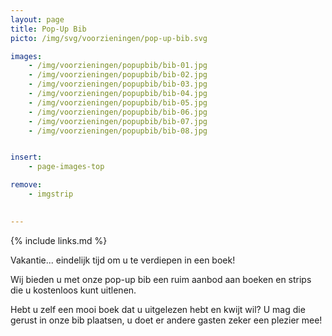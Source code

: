 ```yaml
---
layout: page
title: Pop-Up Bib
picto: /img/svg/voorzieningen/pop-up-bib.svg

images:
    - /img/voorzieningen/popupbib/bib-01.jpg
    - /img/voorzieningen/popupbib/bib-02.jpg
    - /img/voorzieningen/popupbib/bib-03.jpg
    - /img/voorzieningen/popupbib/bib-04.jpg
    - /img/voorzieningen/popupbib/bib-05.jpg
    - /img/voorzieningen/popupbib/bib-06.jpg
    - /img/voorzieningen/popupbib/bib-07.jpg
    - /img/voorzieningen/popupbib/bib-08.jpg


insert:
    - page-images-top

remove:
    - imgstrip
    

---
```

{% include links.md %}

Vakantie... eindelijk tijd om u te verdiepen in een boek! 

Wij bieden u met onze pop-up bib een ruim aanbod aan boeken en strips die u kostenloos kunt uitlenen.

Hebt u zelf een mooi boek dat u uitgelezen hebt en kwijt wil? U mag die gerust in onze bib plaatsen, u doet er andere gasten zeker een plezier mee!

